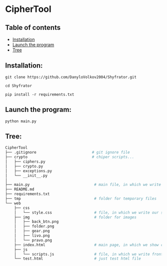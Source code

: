 # CipherTool

## Table of contents
* [Installation](#installation)
* [Launch the program](#launch-the-program)
* [Tree](#tree)

## Installation:
```
git clone https://github.com/DanyloVolkov2004/Shyfrator.git
```

```
cd Shyfrator
```

```
pip install -r requirements.txt
```

## Launch the program:
```
python main.py
```

## Tree:
```bash
CipherTool
├── .gitignore                         # git ignore file
├── crypto                             # chiper scripts...
│   ├── ciphers.py
│   ├── crypto.py
│   ├── exceptions.py
│   └── __init__.py
│   
├── main.py                             # main file, in which we write all general functions for backend and connect backend with frontend
├── README.md
├── requirements.txt
├── tmp                                 # folder for temporary files
└── web
    ├── css
    │   └── style.css                   # file, in which we write our styles for main page
    ├── img                             # folder for images
    │   ├── back_btn.png
    │   ├── folder.png
    │   ├── gear.png
    │   ├── livo.png
    │   └── pravo.png
    ├── index.html                      # main page, in which we show contetn of program
    ├── js
    │   └── scripts.js                  # file, in which we write frontend code and connect frontend with backend
    └── test.html                       # just test html file   
```
